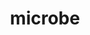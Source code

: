 ---
layout: smileys&emotion
title: microbe
emoji: microbe
permalink: 🦠.html
image: assets/img/3moji/microbe.png
---
